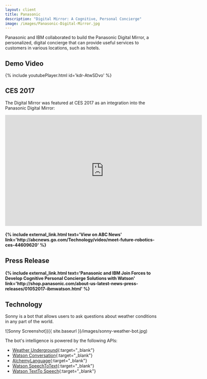 ```yaml
---
layout: client
title: Panasonic
description: "Digital Mirror: A Cognitive, Personal Concierge"
image: /images/Panasonic-Digital-Mirror.jpg
---
```


Panasonic and IBM collaborated to build the Panasonic Digital Mirror, a personalized, digital concierge that can provide useful services to customers in various locations, such as hotels.

## Demo Video
{% include youtubePlayer.html id='kdr-AtwSDvo' %}

## CES 2017
The Digital Mirror was featured at CES 2017 as an integration into the Panasonic Digital Mirror:
<div class="video-containter">
<iframe src='http://abcnews.go.com/video/embed?id=44609620' width='640' height='360' scrolling='no' style='border:none;'></iframe>
</div>
<p><h4>
{% include external_link.html text='View on ABC News' link='http://abcnews.go.com/Technology/video/meet-future-robotics-ces-44609620' %}
</h4></p>

## Press Release

<p><h4>
{% include external_link.html text='Panasonic and IBM Join Forces to Develop Cognitive Personal Concierge Solutions with Watson' link='http://shop.panasonic.com/about-us-latest-news-press-releases/01052017-ibmwatson.html' %}
</h4></p>

## Technology
Sonny is a bot that allows users to ask questions about weather conditions in any part of the world.

![Sonny Screenshot]({{ site.baseurl }}/images/sonny-weather-bot.jpg)

The bot's intelligence is powered by the following APIs:
 - [Weather Underground](https://www.wunderground.com/weather/api/){:target="_blank"}
 - [Watson Conversation](https://www.ibm.com/watson/developercloud/conversation.html){:target="_blank"}
 - [AlchemyLanguage](https://www.ibm.com/watson/developercloud/alchemy-language.html){:target="_blank"}
 - [Watson SpeechToText](https://www.ibm.com/watson/developercloud/speech-to-text.html){:target="_blank"}
 - [Watson TextTo Speech](https://www.ibm.com/watson/developercloud/text-to-speech.html){:target="_blank"}
 
